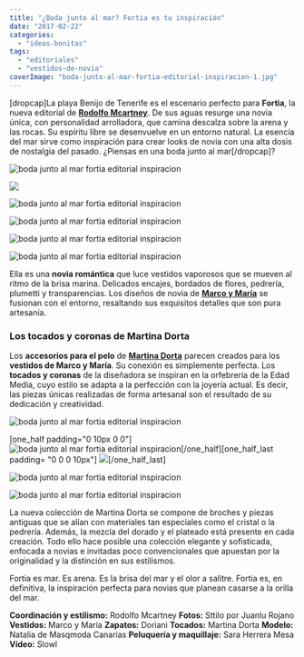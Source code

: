 ```yaml
---
title: "¿Boda junto al mar? Fortia es tu inspiración"
date: "2017-02-22"
categories: 
  - "ideas-bonitas"
tags: 
  - "editoriales"
  - "vestidos-de-novia"
coverImage: "boda-junto-al-mar-fortia-editorial-inspiracion-1.jpg"
---
```


\[dropcap\]La playa Benijo de Tenerife es el escenario perfecto para **Fortia**, la nueva editorial de [**Rodolfo Mcartney**](http://noquiero.es). De sus aguas resurge una novia única, con personalidad arrolladora, que camina descalza sobre la arena y las rocas. Su espíritu libre se desenvuelve en un entorno natural. La esencia del mar sirve como inspiración para crear looks de novia con una alta dosis de nostalgia del pasado. ¿Piensas en una boda junto al mar\[/dropcap\]?

![boda junto al mar fortia editorial inspiracion ](/images/boda-junto-al-mar-fortia-editorial-inspiracion-2.jpg)

![](/images/boda-junto-al-mar-fortia-editorial-inspiracion-3.jpg)

![boda junto al mar fortia editorial inspiracion ](/images/boda-junto-al-mar-fortia-editorial-inspiracion-4.jpg)

![boda junto al mar fortia editorial inspiracion ](/images/boda-junto-al-mar-fortia-editorial-inspiracion-5.jpg)

![boda junto al mar fortia editorial inspiracion ](/images/boda-junto-al-mar-fortia-editorial-inspiracion-6.jpg)

![boda junto al mar fortia editorial inspiracion ](/images/boda-junto-al-mar-fortia-editorial-inspiracion-7.jpg)

Ella es una **novia romántica** que luce vestidos vaporosos que se mueven al ritmo de la brisa marina. Delicados encajes, bordados de flores, pedrería, plumetti y transparencias. Los diseños de novia de [**Marco y María**](http://marcoymaria.com/) se fusionan con el entorno, resaltando sus exquisitos detalles que son pura artesanía.

### Los tocados y coronas de Martina Dorta

Los **accesorios para el pelo** de [**Martina Dorta**](http://www.martinadorta.com/) parecen creados para los **vestidos de Marco y María**. Su conexión es simplemente perfecta. Los **tocados y coronas** de la diseñadora se inspiran en la orfebrería de la Edad Media, cuyo estilo se adapta a la perfección con la joyería actual. Es decir, las piezas únicas realizadas de forma artesanal son el resultado de su dedicación y creatividad.

![boda junto al mar fortia editorial inspiracion ](/images/boda-junto-al-mar-fortia-editorial-inspiracion-8.jpg)

\[one\_half padding="0 10px 0 0"\]![boda junto al mar fortia editorial inspiracion ](/images/boda-junto-al-mar-fortia-editorial-inspiracion-9.jpg)\[/one\_half\]\[one\_half\_last padding= "0 0 0 10px"\] ![](/images/boda-junto-al-mar-fortia-editorial-inspiracion-10.jpg)\[/one\_half\_last\]

![boda junto al mar fortia editorial inspiracion ](/images/boda-junto-al-mar-fortia-editorial-inspiracion-11.jpg)

![boda junto al mar fortia editorial inspiracion ](/images/boda-junto-al-mar-fortia-editorial-inspiracion-12.jpg)

La nueva colección de Martina Dorta se compone de broches y piezas antiguas que se alían con materiales tan especiales como el cristal o la pedrería. Además, la mezcla del dorado y el plateado está presente en cada creación. Todo ello hace posible una colección elegante y sofisticada, enfocada a novias e invitadas poco convencionales que apuestan por la originalidad y la distinción en sus estilismos.

Fortia es mar. Es arena. Es la brisa del mar y el olor a salitre. Fortia es, en definitiva, la inspiración perfecta para novias que planean casarse a la orilla del mar.

**Coordinación y estilismo:** Rodolfo Mcartney **Fotos:** Sttilo por Juanlu Rojano **Vestidos:** Marco y María **Zapatos:** Doriani **Tocados:** Martina Dorta **Modelo:** Natalia de Masqmoda Canarias **Peluquería y maquillaje:** Sara Herrera Mesa **Vídeo:** Slowl

